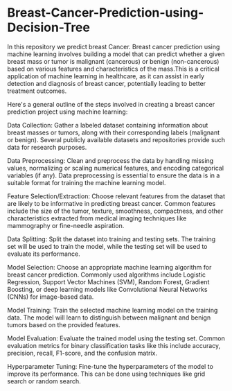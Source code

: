 # Breast-Cancer-Prediction-using-Decision-Tree
In this repository we predict breast Cancer. Breast cancer prediction using machine learning involves building a model that can predict whether a given breast mass or tumor is malignant (cancerous) or benign (non-cancerous) based on various features and characteristics of the mass.This is a critical application of machine learning in healthcare, as it can assist in early detection and diagnosis of breast cancer, potentially leading to better treatment outcomes.




Here's a general outline of the steps involved in creating a breast cancer prediction project using machine learning:

Data Collection: Gather a labeled dataset containing information about breast masses or tumors, along with their corresponding labels (malignant or benign). Several publicly available datasets and repositories provide such data for research purposes.

Data Preprocessing: Clean and preprocess the data by handling missing values, normalizing or scaling numerical features, and encoding categorical variables (if any). Data preprocessing is essential to ensure the data is in a suitable format for training the machine learning model.

Feature Selection/Extraction: Choose relevant features from the dataset that are likely to be informative in predicting breast cancer. Common features include the size of the tumor, texture, smoothness, compactness, and other characteristics extracted from medical imaging techniques like mammography or fine-needle aspiration.

Data Splitting: Split the dataset into training and testing sets. The training set will be used to train the model, while the testing set will be used to evaluate its performance.

Model Selection: Choose an appropriate machine learning algorithm for breast cancer prediction. Commonly used algorithms include Logistic Regression, Support Vector Machines (SVM), Random Forest, Gradient Boosting, or deep learning models like Convolutional Neural Networks (CNNs) for image-based data.

Model Training: Train the selected machine learning model on the training data. The model will learn to distinguish between malignant and benign tumors based on the provided features.

Model Evaluation: Evaluate the trained model using the testing set. Common evaluation metrics for binary classification tasks like this include accuracy, precision, recall, F1-score, and the confusion matrix.

Hyperparameter Tuning: Fine-tune the hyperparameters of the model to improve its performance. This can be done using techniques like grid search or random search.
